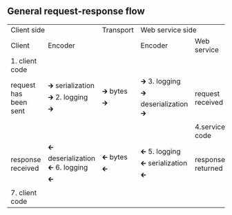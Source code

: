 ## General request-response flow ##

<table>
  <tr>
    <td colspan="2">Client side</td>
    <td>Transport</td>
    <td colspan="2">Web service side</td>
  </tr>  
  <tr>
    <td>Client</td>
    <td>Encoder</td>
    <td></td>
    <td>Encoder</td>
    <td>Web service</td>
  </tr>
  <tr>
  <tr>
    <td>1. client code</td>
    <td></td>
    <td></td>
    <td></td>
    <td></td>
  </tr>
    <td>request has <br> been sent </td>
    <td>&#129138; serialization &#129138; 2. logging &#129138;</td>
    <td>&#129138; bytes &#129138;</td>
    <td>&#129138; 3. logging &#129138; deserialization &#129138;</td>
    <td>request <br> received</td>
  </tr>
  <tr>
    <td></td>
    <td></td>
    <td></td>
    <td></td>
    <td>4.service code</td>
  </tr>
  <tr>
    <td>response <br> received</td>
    <td>&#129136; deserialization &#129136; 6. logging &#129136;</td>
    <td>&#129136; bytes &#129136;</td>
    <td>&#129136; 5. logging &#129136 serialization &#129136;</td>
    <td>response <br> returned</td>
  </tr>
  <tr>
    <td>7. client code</td>
    <td></td>
    <td></td>
    <td></td>
    <td></td>
  </tr>
</table>